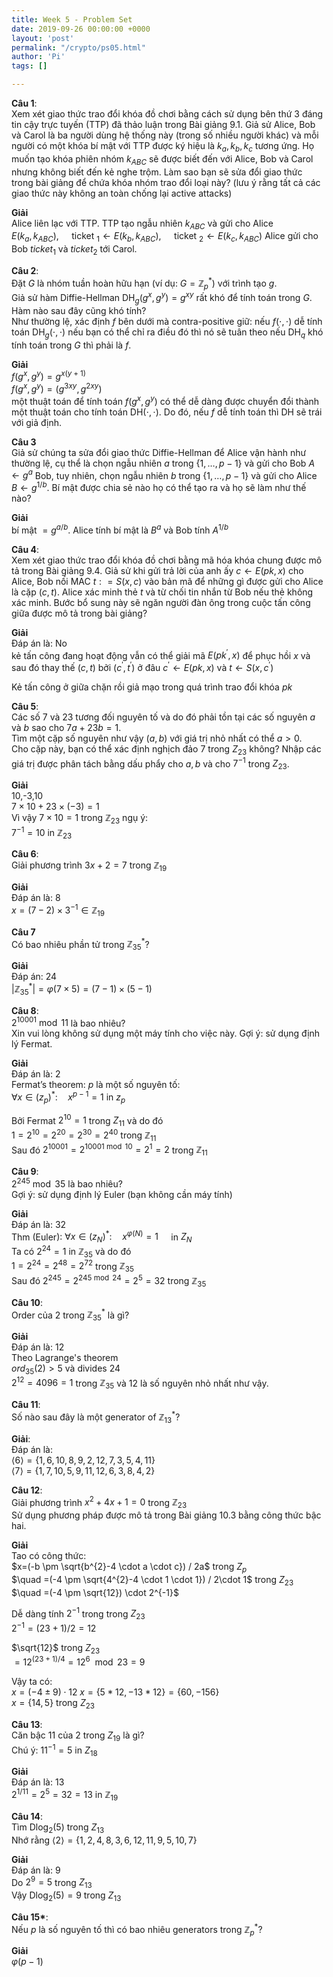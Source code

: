 ```yaml
---
title: Week 5 - Problem Set
date: 2019-09-26 00:00:00 +0000
layout: 'post'
permalink: "/crypto/ps05.html"
author: 'Pi'
tags: []

---
```


<b>Câu 1</b>:<br/>
Xem xét giao thức trao đổi khóa đồ chơi bằng cách sử dụng bên thứ 3 đáng tin cậy trực tuyến (TTP) đã thảo luận trong Bài giảng 9.1. Giả sử Alice, Bob và Carol là ba người dùng hệ thống này (trong số nhiều người khác) và mỗi người có một khóa bí mật với TTP được ký hiệu là $k_a, k_b, k_c$ tương ứng. Họ muốn tạo khóa phiên nhóm $k_ {ABC}$ sẽ được biết đến với Alice, Bob và Carol nhưng không biết đến kẻ nghe trộm. Làm sao bạn sẽ sửa đổi giao thức trong bài giảng để chứa khóa nhóm trao đổi loại này? (lưu ý rằng tất cả các giao thức này không an toàn chống lại active attacks)

<b>Giải</b><br/>
Alice liên lạc với TTP. TTP tạo ngẫu nhiên $k_{ABC}$ và gửi cho Alice<br/>
$E\left(k_{a}, k_{A B C}\right), \quad$ ticket $_{1} \leftarrow E\left(k_{b}, k_{A B C}\right), \quad$ ticket $_{2} \leftarrow E\left(k_{c}, k_{A B C}\right)$
Alice gửi cho Bob $ticket_1$ và $ticket_2$ tới Carol.

<b>Câu 2</b>:<br/>
Đặt $G$ là nhóm tuần hoàn hữu hạn (ví dụ: $G=\mathbb{Z}_{p}^{\ast}$) với trình tạo $g$.<br/>
Giả sử hàm Diffie-Hellman $\mathrm{DH}_{g}\left(g^{x}, g^{y}\right)=g^{x y}$ rất khó để tính toán trong $G$. Hàm nào sau đây cũng khó tính?<br/>
Như thường lệ, xác định $f$ bên dưới mà contra-positive giữ: nếu $f(\cdot, \cdot)$ dễ tính toán $\mathrm{DH}_{g}(\cdot, \cdot)$ nếu bạn có thể chỉ ra điều đó thì nó sẽ tuân theo nếu $\mathrm{D} \mathrm{H}_{q}$ khó tính toán trong $G$ thì phải là $f$.

<b>Giải</b><br/>
$f\left(g^{x}, g^{y}\right)=g^{x(y+1)}$<br/>
$f\left(g^{x}, g^{y}\right)=\left(g^{3 x y}, g^{2 x y}\right)$<br/>
một thuật toán để tính toán $f\left(g^{x}, g^{y}\right)$ có thể dễ dàng được chuyển đổi thành một thuật toán cho tính toán $\mathrm{DH}(\cdot, \cdot)$. Do đó, nếu $f$ dễ tính toán thì $\mathrm{DH}$ sẽ trái với giả định.

<b>Câu 3</b><br/>
Giả sử chúng ta sửa đổi giao thức Diffie-Hellman để Alice vận hành như thường lệ, cụ thể là chọn ngẫu nhiên $a$ trong $\{1, \ldots, p-1\}$ và gửi cho Bob $A \leftarrow g^{a}$ Bob, tuy nhiên, chọn ngẫu nhiên $b$ trong $\{1, \ldots, p-1\}$ và gửi cho Alice $B \leftarrow g^{1/b}$. Bí mật được chia sẻ nào họ có thể tạo ra và họ sẽ làm như thế nào?

<b>Giải</b><br/>
bí mật $= g ^ {a / b}$. Alice tính bí mật là $B^{a}$ và Bob tính $A^{1 / b}$

<b>Câu 4</b>:<br/>
Xem xét giao thức trao đổi khóa đồ chơi bằng mã hóa khóa chung được mô tả trong Bài giảng 9.4. Giả sử khi gửi trả lời của anh ấy $c ← E (pk, x)$ cho Alice, Bob nối MAC $t: = S (x, c)$ vào bản mã để những gì được gửi cho Alice là cặp $(c, t)$. Alice xác minh thẻ $t$ và từ chối tin nhắn từ Bob nếu thẻ không xác minh. Bước bổ sung này sẽ ngăn người đàn ông trong cuộc tấn công giữa được mô tả trong bài giảng?

<b>Giải</b><br/>
Đáp án là: No<br/>
kẻ tấn công đang hoạt động vẫn có thể giải mã $E\left(p k^{\prime}, x\right)$ để phục hồi $x$ và sau đó thay thế $(c, t)$ bởi $\left(c^{\prime}, t^{\prime}\right)$ ở đâu $c^{\prime} \leftarrow E(p k, x)$ và $t \leftarrow S\left(x, c^{\prime}\right)$

Kẻ tấn công ở giữa chặn rồi giả mạo trong quá trình trao đổi khóa $pk$

<b>Câu 5</b>:<br/>
Các số $7$ và $23$ tương đối nguyên tố và do đó phải tồn tại các số nguyên $a$ và $b$ sao cho $7a + 23b = 1$.<br/>
Tìm một cặp số nguyên như vậy $(a, b)$ với giá trị nhỏ nhất có thể $a> 0$.<br/>
Cho cặp này, bạn có thể xác định nghịch đảo $7$ trong $Z_{23}$ không?
Nhập các giá trị được phân tách bằng dấu phẩy cho $a,b$ và cho $7 ^ {- 1}$  trong $Z_{23}$.

<b>Giải</b><br/>
10,-3,10<br/>
$7 \times 10+23 \times(-3)=1$<br/>
Vì vậy $7 \times 10=1$ trong $\mathbb{Z}_{23}$ ngụ ý:<br/>
$7^{-1}=10$ in $\mathbb{Z}_{23}$

<b>Câu 6</b>:<br/>
Giải phương trình $3 x+2=7$ trong $\mathbb{Z}_{19}$

<b>Giải</b><br/>
Đáp án là: 8<br/>
$x=(7-2) \times 3^{-1} \in \mathbb{Z}_{19}$

<b>Câu 7</b><br/>
Có bao nhiêu phần tử trong $\mathbb{Z}_{35}^{\ast}$?

<b>Giải</b><br/>
Đáp án: 24<br/>
$\left|\mathbb{Z}_{35}^{\ast}\right|=\varphi(7 \times 5)=(7-1) \times(5-1)$

<b>Câu 8</b>:<br/>
$2^{10001} \bmod 11$ là bao nhiêu?<br/>
Xin vui lòng không sử dụng một máy tính cho việc này. Gợi ý: sử dụng định lý Fermat.

<b>Giải</b><br/>
Đáp án là: $2$<br/>
Fermat’s theorem: $p$ là một số nguyên tố:<br/>
$\forall x \in\left(z_{p}\right)^{\ast} : \quad x^{p-1}=1$ in $z_{p}$<br/>

Bởi Fermat $2 ^ {10} = 1$ trong $Z_{11}$ và do đó<br/>
$1=2^{10}=2^{20}=2^{30}=2^{40}$ trong $\mathbb{Z}_{11}$<br/>
Sau đó $2^{10001}=2^{10001 \bmod 10}=2^{1}=2$ trong $\mathbb{Z}_{11}$

<b>Câu 9</b>:<br/>
$2^{245} \bmod 35$ là bao nhiêu?<br/>
Gợi ý: sử dụng định lý Euler (bạn không cần máy tính)

<b>Giải</b><br/>
Đáp án là: $32$<br/>
Thm (Euler): $\forall x \in\left(z_{N}\right)^{\ast} : \quad x^{\varphi(N)}=1 \quad$ in $Z_{N}$<br/>
Ta có $2^{24}=1$ in $\mathbb{Z}_{35}$ và do đó<br/>
$1=2^{24}=2^{48}=2^{72}$ trong $\mathbb{Z}_{35}$<br/>
Sau đó $2^{245}=2^{245 \bmod 24}=2^{5}=32$ trong $\mathbb{Z}_{35}$

<b>Câu 10</b>:<br/>
Order của 2 trong $\mathbb{Z}_{35}^{\ast}$ là gì?

<b>Giải</b><br/>
Đáp án là: 12<br/>
Theo Lagrange's theorem <br/>
$ord_{35}(2)>5$ và divides $24$<br/>
$2^{12}=4096=1$ trong $\mathbb{Z}_{35}$ và 12 là số nguyên nhỏ nhất như vậy.

<b>Câu 11</b>:<br/>
Số nào sau đây là một generator of $\mathbb{Z}_{13}^{\ast} ?$

<b>Giải</b>:<br/>
Đáp án là:<br/>
$\langle 6\rangle=\{1,6,10,8,9,2,12,7,3,5,4,11\}$<br/>
$\langle 7\rangle=\{1,7,10,5,9,11,12,6,3,8,4,2\}$

<b>Câu 12</b>:<br/>
Giải phương trình $x^{2}+4 x+1=0$ trong $\mathbb{Z}_{23}$<br/>
Sử dụng phương pháp được mô tả trong Bài giảng 10.3 bằng công thức bậc hai.

<b>Giải</b><br/>
Tao có công thức:<br/>
$x=(-b \pm \sqrt{b^{2}-4 \cdot a \cdot c}) / 2a$ trong $Z_{p}$<br/>
$\quad =(-4 \pm \sqrt{4^{2}-4 \cdot 1 \cdot 1}) / 2\cdot 1$  trong $Z_{23}$<br/>
$\quad =(-4 \pm \sqrt{12}) \cdot 2^{-1}$

Dễ dàng tính $2^{-1}$ trong  trong $Z_{23}$<br/>
$2^{-1} = (23+1)/2 = 12$ 

$\sqrt{12}$ trong $Z_{23}$<br/>
$=\mathrm{12}^{(\mathrm{23}+1)/4} = 12^6 \mod 23 = 9$

Vậy ta có:<br/>
$x = (-4 \pm 9) \cdot 12$
$x =  \{5*12, -13*12\} = \{60, -156\}$<br/>
$x = \{14, 5\}$ trong $Z_{23}$

<b>Câu 13</b>:<br/>
Căn bậc 11 của 2 trong $Z_{19}$ là gì?<br/>
Chú ý: $11^{-1}=5$ in $Z_{18}$

<b>Giải</b><br/>
Đáp án là: 13<br/>
$2^{1 / 11}=2^{5}=32=13$ in $\mathbb{Z}_{19}$

<b>Câu 14</b>:<br/>
Tìm $\operatorname{Dlog}_{2}(5)$ trong $Z_{13}$<br/>
Nhớ rằng $\langle 2\rangle=\{1,2,4,8,3,6,12,11,9,5,10,7\}$

<b>Giải</b><br/>
Đáp án là: 9<br/>
Do $2^9 = 5$ trong $Z_{13}$<br/>
Vậy $\operatorname{Dlog}_{2}(5) = 9$ trong $Z_{13}$

<b>Câu 15*</b>:<br/>
Nếu $p$ là số nguyên tố thì có bao nhiêu generators trong $\mathbb{Z}_{p}^{\ast}$?

<b>Giải</b><br/>
$\varphi(p-1)$
